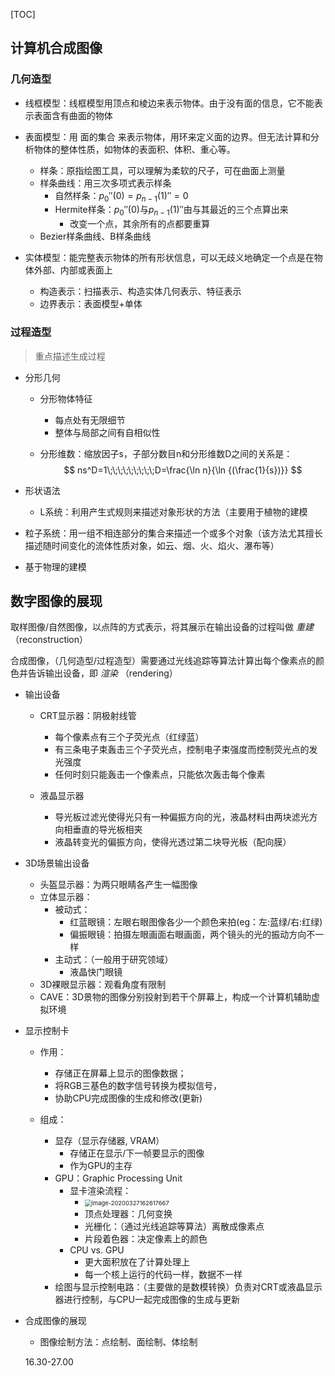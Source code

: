 [TOC]

## 计算机合成图像

### 几何造型

+ 线框模型：线框模型用顶点和棱边来表示物体。由于没有面的信息，它不能表示表面含有曲面的物体

+ 表面模型：用 面的集合 来表示物体，用环来定义面的边界。但无法计算和分析物体的整体性质，如物体的表面积、体积、重心等。
  + 样条：原指绘图工具，可以理解为柔软的尺子，可在曲面上测量
  + 样条曲线：用三次多项式表示样条
    + 自然样条：$p_0''(0)=p_{n-1}(1)''=0$
    + Hermite样条：$p_0''(0)$与$p_{n-1}(1)''$由与其最近的三个点算出来
      + 改变一个点，其余所有的点都要重算
  + Bezier样条曲线、B样条曲线

+ 实体模型：能完整表示物体的所有形状信息，可以无歧义地确定一个点是在物体外部、内部或表面上
  + 构造表示：扫描表示、构造实体几何表示、特征表示
  + 边界表示：表面模型+单体

### 过程造型

> 重点描述生成过程

+ 分形几何

  + 分形物体特征

    + 每点处有无限细节
    + 整体与局部之间有自相似性

  + 分形维数：缩放因子s，子部分数目n和分形维数D之间的关系是：
    $$
    ns^D=1\;\;\;\;\;\;\;\;\;D=\frac{\ln n}{\ln {(\frac{1}{s})}}
    $$

+ 形状语法

  + L系统：利用产生式规则来描述对象形状的方法（主要用于植物的建模

+ 粒子系统：用一组不相连部分的集合来描述一个或多个对象（该方法尤其擅长描述随时间变化的流体性质对象，如云、烟、火、焰火、瀑布等）

+ 基于物理的建模



## 数字图像的展现

取样图像/自然图像，以点阵的方式表示，将其展示在输出设备的过程叫做 *重建*  （reconstruction）

合成图像，（几何造型/过程造型）需要通过光线追踪等算法计算出每个像素点的颜色并告诉输出设备，即 *渲染*  （rendering）

+ 输出设备

  + CRT显示器：阴极射线管
    + 每个像素点有三个子荧光点（红绿蓝）
    + 有三条电子束轰击三个子荧光点，控制电子束强度而控制荧光点的发光强度
    + 任何时刻只能轰击一个像素点，只能依次轰击每个像素

  + 液晶显示器
    + 导光板过滤光使得光只有一种偏振方向的光，液晶材料由两块滤光方向相垂直的导光板相夹
    + 液晶转变光的偏振方向，使得光透过第二块导光板（配向膜）

+ 3D场景输出设备

  + 头盔显示器：为两只眼睛各产生一幅图像
  + 立体显示器：
    + 被动式：
      + 红蓝眼镜：左眼右眼图像各少一个颜色来拍(eg：左:蓝绿/右:红绿)
      + 偏振眼镜：拍摄左眼画面右眼画面，两个镜头的光的振动方向不一样
    + 主动式：（一般用于研究领域）
      + 液晶快门眼镜
  + 3D裸眼显示器：观看角度有限制
  + CAVE：3D景物的图像分别投射到若干个屏幕上，构成一个计算机辅助虚拟环境

+ 显示控制卡

  + 作用：

    + 存储正在屏幕上显示的图像数据；
    + 将RGB三基色的数字信号转换为模拟信号，
    + 协助CPU完成图像的生成和修改(更新)
    
  + 组成：
  
    + 显存（显示存储器, VRAM）
      + 存储正在显示/下一帧要显示的图像
      + 作为GPU的主存
    + GPU：Graphic Processing Unit
      + 显卡渲染流程：
        + <img src="C:\Users\lenovo\AppData\Roaming\Typora\typora-user-images\image-20200327162617667.png" alt="image-20200327162617667" style="zoom:67%;" />
        + 顶点处理器：几何变换
        + 光栅化：（通过光线追踪等算法）离散成像素点
        + 片段着色器：决定像素上的颜色
      + CPU vs. GPU
        + 更大面积放在了计算处理上
        + 每一个核上运行的代码一样，数据不一样
    + 绘图与显示控制电路：（主要做的是数模转换）负责对CRT或液晶显示器进行控制，与CPU一起完成图像的生成与更新
  
    
  
    
  
+ 合成图像的展现

    + 图像绘制方法：点绘制、面绘制、体绘制

      

    16.30-27.00

    


